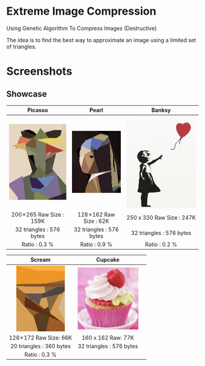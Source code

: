 # Extreme Image Compression
Using Genetic Algorithm To Compress Images (Destructive)

The idea is to find the best way to approximate an image using a limited set of triangles.

# Screenshots

## Showcase

| Picasso  | Pearl | Banksy | 
| :-------------: | :-------------: | :-------------: |
| ![Picasso](https://raw.githubusercontent.com/snuids/extremeimgcompression/master/media/picasso.gif)  | ![Pearl](https://raw.githubusercontent.com/snuids/extremeimgcompression/master/media/pearl.gif)  | ![Banksy](https://raw.githubusercontent.com/snuids/extremeimgcompression/master/media/banksy.gif) |
| 200 × 265 Raw Size : 159K  | 128 × 162 Raw Size : 62K | 250 x 330 Raw Size : 247K  | 
| 32 triangles : 576 bytes  | 32 triangles : 576 bytes  | 32 triangles : 576 bytes  |
| Ratio : 0.3 % | Ratio : 0.9 % | Ratio : 0.2 % | 



| Scream  | Cupcake |  |
| :-------------: | :-------------: | :-------------: |
| ![Scream](https://raw.githubusercontent.com/snuids/extremeimgcompression/master/media/scream.gif)  | ![banksy](https://raw.githubusercontent.com/snuids/extremeimgcompression/master/media/cupcake.gif)  | |
| 128 × 172 Raw Size: 66K  | 160 x 162 Raw: 77K |  | 
| 20 triangles : 360 bytes  | 32 triangles : 576 bytes  |  
| Ratio : 0.3 % |  | 





